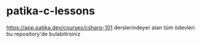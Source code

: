 # patika-c-lessons
https://app.patika.dev/courses/csharp-101 derslerindeyer alan tüm ödevleri bu repository'de bulabilirsiniz
